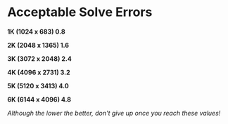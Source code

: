 # Acceptable Solve Errors

**1K (1024 x  683)    0.8**

**2K (2048 x 1365)    1.6**

**3K (3072 x 2048)    2.4**

**4K (4096 x 2731)    3.2**

**5K (5120 x 3413)    4.0**

**6K (6144 x 4096)    4.8**


_Although the lower the better, don't give up once you reach these values!_
